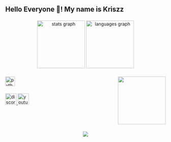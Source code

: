 <h2 align="left">Hello Everyone 👋! My name is Kriszz</h2>

###

<div align="center">
  <img src="https://github-readme-stats.vercel.app/api?username=MrKriszz&hide_title=false&hide_rank=false&show_icons=true&include_all_commits=true&count_private=true&disable_animations=false&theme=dracula&locale=en&hide_border=false" height="150" alt="stats graph"  />
  <img src="https://github-readme-stats.vercel.app/api/top-langs?username=MrKriszz&locale=en&hide_title=false&layout=compact&card_width=320&langs_count=5&theme=dracula&hide_border=false" height="150" alt="languages graph"  />
</div>

###

<img align="right" height="150" src="https://media.giphy.com/media/vzO0Vc8b2VBLi/giphy.gif"  />

###

<div align="left">
  <img src="https://cdn.jsdelivr.net/gh/devicons/devicon/icons/python/python-original-wordmark.svg" height="30" alt="python logo"  />
</div>

###

<div align="left">
  <a href="https://discord.com/users/899499392480989195" target="_blank">
    <img src="https://img.shields.io/static/v1?message=Discord&logo=discord&label=&color=7289DA&logoColor=white&labelColor=&style=for-the-badge" height="35" alt="discord logo"  />
  </a>
  <a href="https://www.youtube.com/@KriszzC" target="_blank">
    <img src="https://img.shields.io/static/v1?message=Youtube&logo=youtube&label=&color=FF0000&logoColor=white&labelColor=&style=for-the-badge" height="35" alt="youtube logo"  />
  </a>
</div>

###

<br clear="both">

###

<div align="center">
  <img src="https://profile-counter.glitch.me/MrKriszz/count.svg?"  />
</div>

###
